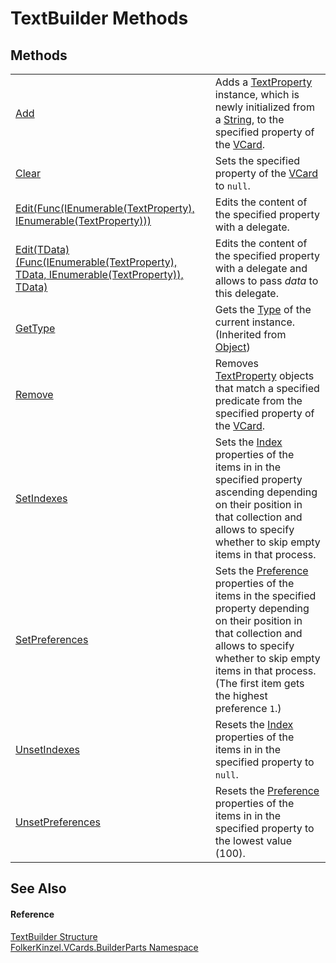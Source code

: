 # TextBuilder Methods




## Methods
<table>
<tr>
<td><a href="d69b92c7-90c1-91f3-73b0-ebca29ba9ba7.md">Add</a></td>
<td>Adds a <a href="27f474f1-d496-3582-a707-2518da27485f.md">TextProperty</a> instance, which is newly initialized from a <a href="https://learn.microsoft.com/dotnet/api/system.string" target="_blank" rel="noopener noreferrer">String</a>, to the specified property of the <a href="3e2b7a12-e0a3-230d-01ba-69b9f3ec3464.md">VCard</a>.</td></tr>
<tr>
<td><a href="40d71838-4906-4f22-ab65-b4a63d8a6a9f.md">Clear</a></td>
<td>Sets the specified property of the <a href="3e2b7a12-e0a3-230d-01ba-69b9f3ec3464.md">VCard</a> to <code>null</code>.</td></tr>
<tr>
<td><a href="e284a710-f79f-da8c-0596-3519bc0999a6.md">Edit(Func(IEnumerable(TextProperty), IEnumerable(TextProperty)))</a></td>
<td>Edits the content of the specified property with a delegate.</td></tr>
<tr>
<td><a href="064c94b5-cb64-7ddd-d3a3-b015bf7b5c35.md">Edit(TData)(Func(IEnumerable(TextProperty), TData, IEnumerable(TextProperty)), TData)</a></td>
<td>Edits the content of the specified property with a delegate and allows to pass <em>data</em> to this delegate.</td></tr>
<tr>
<td><a href="https://learn.microsoft.com/dotnet/api/system.object.gettype" target="_blank" rel="noopener noreferrer">GetType</a></td>
<td>Gets the <a href="https://learn.microsoft.com/dotnet/api/system.type" target="_blank" rel="noopener noreferrer">Type</a> of the current instance.<br />(Inherited from <a href="https://learn.microsoft.com/dotnet/api/system.object" target="_blank" rel="noopener noreferrer">Object</a>)</td></tr>
<tr>
<td><a href="13eee957-ae61-d2f8-799d-9a0957f41d9d.md">Remove</a></td>
<td>Removes <a href="27f474f1-d496-3582-a707-2518da27485f.md">TextProperty</a> objects that match a specified predicate from the specified property of the <a href="3e2b7a12-e0a3-230d-01ba-69b9f3ec3464.md">VCard</a>.</td></tr>
<tr>
<td><a href="05e70420-c0d4-2845-8f6e-dc5ffe764379.md">SetIndexes</a></td>
<td>Sets the <a href="70c82664-4c95-c20f-f819-7fba4087eead.md">Index</a> properties of the items in in the specified property ascending depending on their position in that collection and allows to specify whether to skip empty items in that process.</td></tr>
<tr>
<td><a href="9996e44e-51ae-241a-69b0-33ce8cd6b0a7.md">SetPreferences</a></td>
<td>Sets the <a href="50760592-ebd2-d6c5-16b0-f752af7dada1.md">Preference</a> properties of the items in the specified property depending on their position in that collection and allows to specify whether to skip empty items in that process. (The first item gets the highest preference <code>1</code>.)</td></tr>
<tr>
<td><a href="61d43109-a1c6-364f-3d09-a4e6eac003e4.md">UnsetIndexes</a></td>
<td>Resets the <a href="70c82664-4c95-c20f-f819-7fba4087eead.md">Index</a> properties of the items in in the specified property to <code>null</code>.</td></tr>
<tr>
<td><a href="d6a15a80-fc0f-dc5a-897c-f7ce06e2b245.md">UnsetPreferences</a></td>
<td>Resets the <a href="50760592-ebd2-d6c5-16b0-f752af7dada1.md">Preference</a> properties of the items in in the specified property to the lowest value (100).</td></tr>
</table>

## See Also


#### Reference
<a href="d749aa8e-5dcf-fbeb-deb6-cd9d032fb67c.md">TextBuilder Structure</a>  
<a href="30716183-7f69-ceb8-b5fe-4d9f23e7fd2b.md">FolkerKinzel.VCards.BuilderParts Namespace</a>  
